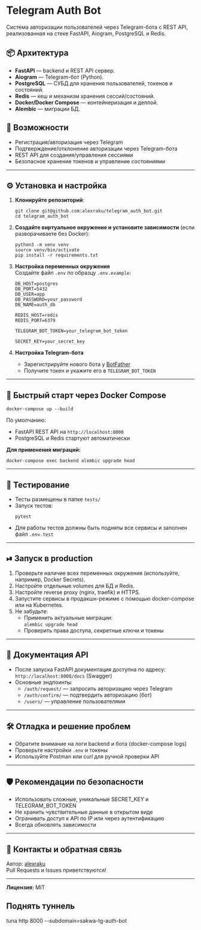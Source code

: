 # Telegram Auth Bot

Система авторизации пользователей через Telegram-бота с REST API, реализованная на стеке FastAPI, Aiogram, PostgreSQL и Redis.

## 📦 Архитектура

- **FastAPI** — backend и REST API сервер.
- **Aiogram** — Telegram-бот (Python).
- **PostgreSQL** — СУБД для хранения пользователей, токенов и состояний.
- **Redis** — кеш и механизм хранения сессий/состояний.
- **Docker/Docker Compose** — контейнеризация и деплой.
- **Alembic** — миграции БД.

## 🚀 Возможности

- Регистрация/авторизация через Telegram
- Подтверждение/отклонение авторизации через Telegram-бота
- REST API для создания/управления сессиями
- Безопасное хранение токенов и управление состояниями

---

## ⚙️ Установка и настройка

1. **Клонируйте репозиторий**:
   ```
   git clone git@github.com:alexraku/telegram_auth_bot.git
   cd telegram_auth_bot
   ```

2. **Создайте виртуальное окружение и установите зависимости** (если разворачиваете без Docker):
   ```
   python3 -m venv venv
   source venv/bin/activate
   pip install -r requirements.txt
   ```

3. **Настройка переменных окружения**  
   Создайте файл `.env` по образцу `.env.example`:

   ```
   DB_HOST=postgres
   DB_PORT=5432
   DB_USER=app
   DB_PASSWORD=your_password
   DB_NAME=auth_db

   REDIS_HOST=redis
   REDIS_PORT=6379

   TELEGRAM_BOT_TOKEN=your_telegram_bot_token

   SECRET_KEY=your_secret_key
   ```

4. **Настройка Telegram-бота**  
   - Зарегистрируйте нового бота у [BotFather](https://t.me/BotFather)
   - Получите токен и укажите его в `TELEGRAM_BOT_TOKEN`

---

## 🐳 Быстрый старт через Docker Compose

```
docker-compose up --build
```

По умолчанию:
- FastAPI REST API на `http://localhost:8000`
- PostgreSQL и Redis стартуют автоматически

**Для применения миграций:**
```
docker-compose exec backend alembic upgrade head
```

---

## 🧪 Тестирование

- Тесты размещены в папке `tests/`
- Запуск тестов:
  ```
  pytest
  ```
- Для работы тестов должны быть подняты все сервисы и заполнен файл `.env.test`

---

## ⏯ Запуск в production

1. Проверьте наличие всех переменных окружения (используйте, например, Docker Secrets).
2. Настройте отдельные volumes для БД и Redis.
3. Настройте reverse proxy (nginx, traefik) и HTTPS.
4. Запустите сервисы в продакшн-режиме c помощью docker-compose или на Kubernetes.
5. Не забудьте:
   - Применить актуальные миграции:  
     `alembic upgrade head`
   - Проверить права доступа, секретные ключи и токены

---

## 📝 Документация API

- После запуска FastAPI документация доступна по адресу:  
  `http://localhost:8000/docs` (Swagger)
- Основные эндпоинты:
  - `/auth/request/` — запросить авторизацию через Telegram
  - `/auth/confirm/` — подтвердить авторизацию (бот)
  - `/users/` — управление пользователями

---

## 🛠 Отладка и решение проблем

- Обратите внимание на логи backend и бота (docker-compose logs)
- Проверьте настройки `.env` и токены
- Используйте Postman или curl для ручной проверки API

---

## 🛡 Рекомендации по безопасности

- Использовать сложные, уникальные SECRET_KEY и TELEGRAM_BOT_TOKEN
- Не хранить чувствительные данные в открытом виде
- Огранивать доступ к API по IP или через аутентификацию
- Всегда обновлять зависимости

---

## 🤝 Контакты и обратная связь

Автор: [alexraku](https://github.com/alexraku)  
Pull Requests и Issues приветствуются!

---

**Лицензия:** MIT

## Поднять туннель
tuna http 8000 --subdomain=sakwa-tg-auth-bot 



